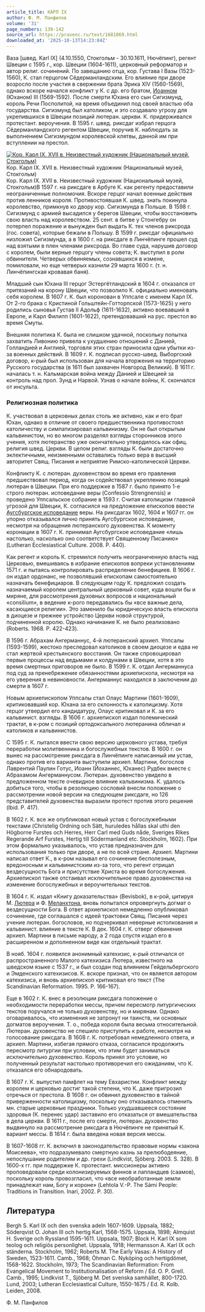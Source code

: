```yaml
---
article_title: КАРЛ IX
author: Ф. М. Панфилов
volume: '31'
page_numbers: 139-142
source_url: https://pravenc.ru/text/1681069.html
downloaded_at: '2025-10-13T14:23:04Z'
---
```


Ваза [швед. Karl IX] (4.10.1550, Стокгольм - 30.10.1611, Нючёпинг), регент Швеции с 1595 г., кор. Швеции (1604-1611), церковный реформатор и автор религ. сочинений. По завещанию отца, кор. Густава I Вазы (1523-1560), К. стал герцогом Сёдерманландским. Его влияние при дворе возросло после участия в свержении брата Эрика XIV (1560-1569), однако вскоре начался конфликт у К. с др. его братом, [Иоанном](https://pravenc.ru/text/Иоанн.html) (Юханом) III (1569-1592). После смерти Юхана его сын Сигизмунд, король Речи Посполитой, на время объединил под своей властью оба государства. Сигизмунд был католиком, и это создавало угрозу для укрепившихся в Швеции позиций лютеран. церкви. К. придерживался протестант. вероучения. В 1595 г. швед. риксдаг избрал герцога Сёдерманландского регентом Швеции, поручив К. наблюдать за выполнением Сигизмундом королевской клятвы, данной им при вступлении на престол.

[![Кор. Карл IX. XVII в. Неизвестный художник (Национальный музей, Стокгольм)](https://pravenc.ru/data/2014/03/03/1234148310/i200.jpg "Кликните для увеличения картинки")](https://pravenc.ru/data/2014/03/03/1234148310/i400.jpg)Кор. Карл IX. XVII в. Неизвестный художник (Национальный музей, Стокгольм)  
Кор. Карл IX. XVII в. Неизвестный художник (Национальный музей, Стокгольм)В 1597 г. на риксдаге в Арбуге К. как регенту предоставили неограниченные полномочия. Вскоре герцог начал военные действия против ленников короля. Противостоявшая К. швед. знать покинула королевство, примкнув ко двору кор. Сигизмунда в Польше. В 1598 г. Сигизмунд с армией высадился у берегов Швеции, чтобы восстановить свою власть над королевством. 25 сент. в битве у Стонгебру он потерпел поражение и вынужден был выдать К. тех членов риксрода (гос. совета), которые бежали в Польшу. В 1599 г. риксдаг официально низложил Сигизмунда, а в 1600 г. на риксдаге в Линчёпинге прошел суд над взятыми в плен членами риксрода. Во главе суда, нарушив договор с королем, были верные герцогу члены совета; К. выступил в роли обвинителя. Четверых обвиняемых, сознавшихся в измене, помиловали, но еще четверых казнили 29 марта 1600 г. (т. н. Линчёпингская кровавая баня).

Младший сын Юхана III герцог Эстергётландский в 1604 г. отказался от притязаний на корону Швеции, что позволило К. официально именовать себя королем. В 1607 г. К. был коронован в Уппсале с именем Карл IX. От 2-го брака с Кристиной Гольштейн-Готторпской (1573-1625) у него родились сыновья Густав II Адольф (1611-1632), активно воевавший в Европе, и Карл Филипп (1601-1622), претендовавший на рус. престол во время Смуты.

Внешняя политика К. была не слишком удачной, поскольку попытка захватить Ливонию привела к ухудшению отношений с Данией, Голландией и Англией, торговля этих стран приносила одни убытки из-за военных действий. В 1609 г. К. подписал русско-швед. Выборгский договор, к-рый был использован для начала вторжения на территорию Русского государства (в 1611 был захвачен Новгород Великий). В 1611 г. началась т. н. Кальмарская война между Данией и Швецией за контроль над прол. Зунд и Нарвой. Узнав о начале войны, К. скончался от инсульта.

### Религиозная политика

К. участвовал в церковных делах столь же активно, как и его брат Юхан, однако в отличие от своего предшественника противостоял католичеству и симпатизировал кальвинизму. Он не был открытым кальвинистом, но во многом разделял взгляды сторонников этого учения, хотя лютеранство уже окончательно утвердилось как офиц. религия швед. Церкви. В целом религ. взгляды К. были достаточно эклектичными, неизменными оставались только вера в высший авторитет Свящ. Писания и неприятие Римско-католической Церкви.

Конфликту К. с лютеран. духовенством во время его правления предшествовал период, когда он содействовал укреплению позиций лютеран в Швеции. При его поддержке в 1587 г. было принято 1-е строго лютеран. исповедание веры (Confessio Strengnensis) и проведено Уппсальское собрание в 1593 г. Считая католицизм главной угрозой для Швеции, К. согласился на предложение епископов ввести [Аугсбургское исповедание](<https://pravenc.ru/text/АУГСБУРГСКОЕ ИСПОВЕДАНИЕ.html>) веры. На риксдагах 1602, 1604 и 1607 гг. он упорно отказывался лично принять Аугсбургское исповедание, несмотря на обращения лютеранского духовенства. К моменту коронации в 1607 г. К. принимал Аугсбургское исповедание «лишь настолько, насколько оно соответствует Священному Писанию» (Lutheran Ecclesiastical Culture. 2008. P. 440).

Как регент и король К. стремился получить неограниченную власть над Церковью, вмешиваясь в избрание епископов вопреки установлениям 1571 г. и пытаясь контролировать распределение бенефициев. В 1606 г. он издал ордонанс, не позволявший епископам самостоятельно назначать бенефициаров. В следующем году К. предложил создать назначаемый королем центральный церковный совет, куда вошли бы и миряне, для рассмотрения духовных вопросов и национальный «consilium», в ведение к-рого передавались бы «все важные дела, касающиеся религии». Это заменило бы юридическую власть епископа в диоцезе и прежнее устройство Церкви новой структурой, подчиненной королю. Однако начинание К. не было реализовано (Roberts. 1968. P. 422-423).

В 1596 г. Абрахам Ангерманнус, 4-й лютеранский архиеп. Уппсалы (1593-1599), жестоко преследовал католиков в своем диоцезе и едва не стал жертвой крестьянского восстания. Он также спровоцировал первые процессы над ведьмами и колдунами в Швеции, хотя в это время смертных приговоров не было. В 1599 г. К. отдал Ангерманнуса под суд за пренебрежение обязанностями архиепископа, несмотря на его уверения в невиновности. Ангерманнус находился в заключении до смерти в 1607 г.

Новым архиепископом Уппсалы стал Олаус Мартини (1601-1609), критиковавший кор. Юхана за его склонность к католицизму. Хотя герцог утвердил его кандидатуру, Олаус критиковал и К. за его кальвинист. взгляды. В 1606 г. архиепископ издал полемический трактат, в к-ром с позиций ортодоксального лютеранина обличал и католиков и кальвинистов.

С 1595 г. К. пытался ввести свою версию церковного устава, требуя переработки молитвенника и богослужебных текстов. В 1600 г. он вынес на рассмотрение риксдага в Линчёпинге написанный им устав, однако против его варианта выступили архиеп. Мартини, богослов Лаврентий Паулин Готус, Иоанн (Йоханнес, Юханес) Рудбек вместе с Абрахамом Ангерманнусом. Лютеран. духовенство увидело в предложенном тексте очевидное влияние кальвинизма. К. удалось добиться того, чтобы в резолюцию сословий внесли положение о рассмотрении новой версии на следующем риксдаге, но 126 представителей духовенства выразили протест против этого решения (Ibid. Р. 417).

В 1602 г. К. все же опубликовал новый устав с богослужебными текстами (Christelig Ordning och Sätt, huruledes hållas skal uthi den Högborne Furstes och Herres, Herr Carl med Guds nåde, Sveriges Rikes Regerande Arf Furstes, Hertig till Södermanland etc. Stockholm, 1602). При этом формально указывалось, что устав предназначен для использования только при дворе, а не по всей стране. Архиеп. Мартини написал ответ К., в к-ром называл его сочинение бесполезным, вредоносным и кальвинистским из-за того, что регент отрицал вездесущность Бога и присутствие Христа во время богослужения. Архиепископ также отстаивал исключительное право духовенства на изменение богослужебных и вероучительных текстов.

В 1604 г. К. издал «Книгу доказательства» (Bevisbok), в к-рой, цитируя М. [Лютера](https://pravenc.ru/text/Лютер.html) и Ф. [Меланхтона](https://pravenc.ru/text/Меланхтон.html), вновь попытался опровергнуть догмат о вездесущности Бога. В ответ архиепископ немедленно опубликовал сочинение, где соглашался с идеей трактовки Свящ. Писания через учение лютеран. богословов, но подчеркивал неверные истолкования и кальвинист. влияние в тексте К. В дек. 1604 г. К. отверг обвинения архиеп. Мартини в письме народу, а 2 года спустя издал его в расширенном и дополненном виде как отдельный трактат.

В нояб. 1604 г. появился анонимный катехизис, к-рый отличался от распространенного Малого катехизиса Лютера, известного на шведском языке с 1537 г., и был создан под влиянием Гейдельбергского и Эмденского катехизисов. К. вскоре признал, что он является автором катехизиса, и вновь архиепископ критиковал его текст (The Scandinavian Reformation. 1995. P. 166-167).

Еще в 1602 г. К. внес в резолюции риксдага положение о необходимости переработки мессы, причем пересмотр литургических текстов поручался не только духовенству, но и мирянам. Однако оговаривалось, что изменения не затронут ни таинств, ни основных догматов вероучения. Т. о., победа короля была весьма относительной. Лютеран. духовенство не спешило приступить к работе, несмотря на голосование риксдага. В 1608 г. К. потребовал немедленного ответа, и архиеп. Мартини, избегая прямого отказа, согласился продолжить пересмотр литургии при условии, что этим будет заниматься исключительно духовенство. Король принял это условие, но полученный результат настолько противоречил его ожиданиям, что К. отказался его обнародовать.

В 1607 г. К. выпустил памфлет на тему Евхаристии. Конфликт между королем и церковью достиг такой степени, что К. даже пригрозил отречься от престола. В 1608 г. он обвинил духовенство в тайной приверженности католицизму, поскольку оно отказывалось отменить мн. старые церковные праздники. Только ухудшавшееся состояние здоровья (К. перенес удар) заставило его отказаться от вмешательства в дела церкви. В 1611 г., после его смерти, лютеран. духовенство выдвинуло на рассмотрение риксдага в Нючёпинге не принятый К. вариант мессы. В 1614 г. была введена новая версия мессы.

В 1607-1608 гг. К. включил в законодательство правовые нормы «закона Моисеева», что подразумевало смертную казнь за прелюбодеяние, непослушание родителям и др. грехи (Lindkvist, Sjöberg. 2003. S. 328). В 1600-х гг. при поддержке К. протестант. миссионеры активно проповедовали среди колонизируемых финнов и лапландцев (саамов), поскольку король провозгласил, что «все необработанные земли принадлежат нам, Богу и короне» (Lehtola V.-P. The Sámi People: Traditions in Transition. Inari, 2002. Р. 30).

## Литература

Bergh S. Karl IX och den svenska adeln 1607-1609. Uppsala, 1882; Söderqvist O. Johan III och hertig Karl, 1568-1575. Uppsala, 1898; Almquist H. Sverige och Ryssland 1595-1611. Uppsala, 1907; Block H. Karl IX som teolog och religiös personlighet. Uppsala, 1918; Hermansson A. Karl IX och ständerna. Stockholm, 1962; Roberts M. The Early Vasas: A History of Sweden, 1523-1611. Camb., 1968; Öhman C. Nyköping och hertigdömet, 1568-1622. Stockholm, 1973; The Scandinavian Reformation: From Evangelical Movement to Institutionalisation of Reform / Ed. O. P. Grell. Camb., 1995; Lindkvist T., Sjöberg M. Det svenska samhället, 800-1720. Lund, 2003; Lutheran Ecclesiastical Culture, 1550-1675 / Ed. R. Kolb. Leiden, 2008.

Ф. М. Панфилов
